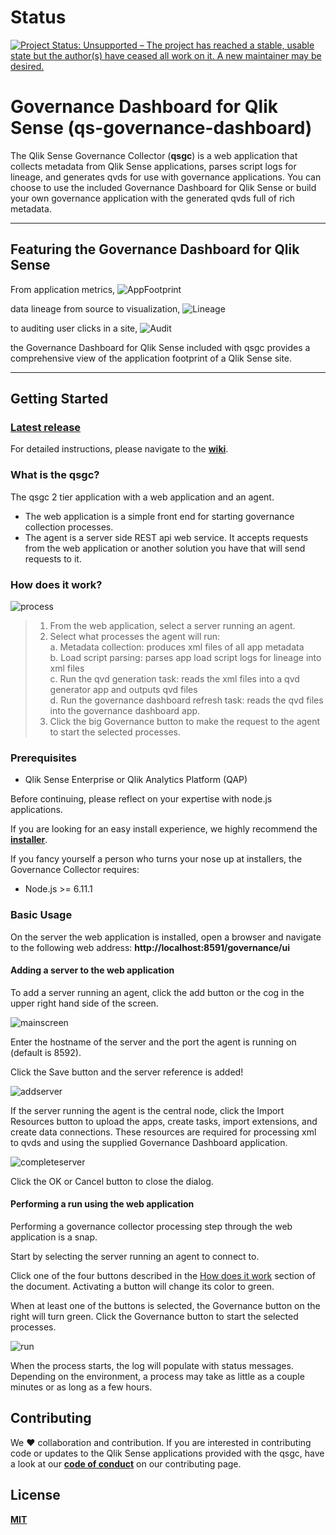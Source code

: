 # Status
[![Project Status: Unsupported – The project has reached a stable, usable state but the author(s) have ceased all work on it. A new maintainer may be desired.](https://www.repostatus.org/badges/latest/unsupported.svg)](https://www.repostatus.org/#unsupported)

# Governance Dashboard for Qlik Sense (qs-governance-dashboard)

The Qlik Sense Governance Collector (**qsgc**) is a web application that collects metadata from Qlik Sense applications, parses script logs for lineage, and generates qvds for use with governance applications.  You can choose to use the included Governance Dashboard for Qlik Sense or build your own governance application with the generated qvds full of rich metadata.

---

## Featuring the Governance Dashboard for Qlik Sense

From application metrics, 
![AppFootprint](https://eapowertools.s3.amazonaws.com/governance-collector/img/main/AppFootprint.png)

data lineage from source to visualization, 
![Lineage](https://eapowertools.s3.amazonaws.com/governance-collector/img/main/Lineage.png)

to auditing user clicks in a site, 
![Audit](https://eapowertools.s3.amazonaws.com/governance-collector/img/main/Audit.png)


the Governance Dashboard for Qlik Sense included with qsgc provides a comprehensive view of the application footprint of a Qlik Sense site.

---

## Getting Started

### [Latest release](https://github.com/eapowertools/qs-governance-collector/releases/latest)
For detailed instructions, please navigate to the **[wiki](https://github.com/eapowertools/qs-governance-collector/wiki)**.

### What is the qsgc?
The qsgc 2 tier application with a web application and an agent.
* The web application is a simple front end for starting governance collection processes.
* The agent is a server side REST api web service.  It accepts requests from the web application or another solution you have that will send requests to it.

### How does it work?
![process](https://eapowertools.s3.amazonaws.com/governance-collector/img/main/process.png)

> 1. From the web application, select a server running an agent.
> 2. Select what processes the agent will run:    
>   a. Metadata collection: produces xml files of all app metadata    
>   b. Load script parsing: parses app load script logs for lineage into xml files    
>   c. Run the qvd generation task: reads the xml files into a qvd generator app and outputs qvd files    
>   d. Run the governance dashboard refresh task: reads the qvd files into the governance dashboard app.    
> 3. Click the big Governance button to make the request to the agent to start the selected processes.


### Prerequisites

* Qlik Sense Enterprise or Qlik Analytics Platform (QAP)

Before continuing, please reflect on your expertise with node.js applications.

If you are looking for an easy install experience, we highly recommend the **[installer](https://s3.amazonaws.com/eapowertools/governance-collector/bin/qs-governance-collector.exe)**.

If you fancy yourself a person who turns your nose up at installers, the Governance Collector requires:

* Node.js >= 6.11.1



### Basic Usage

On the server the web application is installed, open a browser and navigate to the following web address: **http://localhost:8591/governance/ui**

#### Adding a server to the web application

To add a server running an agent, click the add button or the cog in the upper right hand side of the screen. 

![mainscreen](https://eapowertools.s3.amazonaws.com/governance-collector/img/webapp/mainscreen.png)

Enter the hostname of the server and the port the agent is running on (default is 8592).

Click the Save button and the server reference is added!

![addserver](https://eapowertools.s3.amazonaws.com/governance-collector/img/webapp/addserver.png)

If the server running the agent is the central node, click the Import Resources button to upload the apps, create tasks, import extensions, and create data connections.  These resources are required for processing xml to qvds and using the supplied Governance Dashboard application. 

![completeserver](https://eapowertools.s3.amazonaws.com/governance-collector/img/webapp/completeserver.png)

Click the OK or Cancel button to close the dialog.

#### Performing a run using the web application

Performing a governance collector processing step through the web application is a snap.

Start by selecting the server running an agent to connect to.

Click one of the four buttons described in the [How does it work](#how-does-it-work) section of the document.  Activating a button will change its color to green.

When at least one of the buttons is selected, the Governance button on the right will turn green.  Click the Governance button to start the selected processes.

![run](https://eapowertools.s3.amazonaws.com/governance-collector/img/webapp/run.png) 

When the process starts, the log will populate with status messages.  Depending on the environment, a process may take as little as a couple minutes or as long as a few hours.

## Contributing

We :heart: collaboration and contribution.  If you are interested in contributing code or updates to the Qlik Sense applications provided with the qsgc, have a look at our **[code of conduct](CONTRIBUTING.md)** on our contributing page.

## License

**[MIT](LICENSE)**
